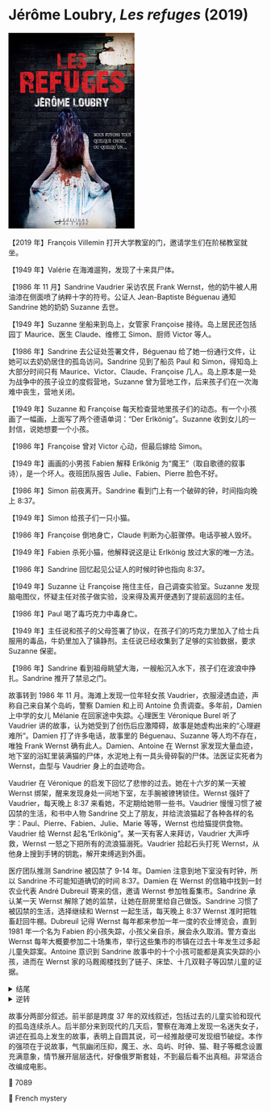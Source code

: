 # Jérôme Loubry, <i>Les refuges</i> (2019)

<img src=images/2019_cover.jpg width=250/>

【2019 年】François Villemin 打开大学教室的门，邀请学生们在阶梯教室就坐。 

【1949 年】Valérie 在海滩遛狗，发现了十来具尸体。

【1986 年 11 月】Sandrine Vaudrier 采访农民 Frank Wernst，他的奶牛被人用油漆在侧面喷了纳粹十字的符号。公证人 Jean-Baptiste Béguenau 通知 Sandrine 她的奶奶 Suzanne 去世。

【1949 年】Suzanne 坐船来到岛上，女管家 Françoise 接待。岛上居民还包括园丁 Maurice、医生 Claude、维修工 Simon、厨师 Victor 等人。

【1986 年】Sandrine 去公证处签署文件，Béguenau 给了她一份通行文件，让她可以去奶奶居住的孤岛访问。Sandrine 见到了船员 Paul 和 Simon，得知岛上大部分时间只有 Maurice、Victor、Claude、Françoise 几人。岛上原本是一处为战争中的孩子设立的度假营地，Suzanne 曾为营地工作，后来孩子们在一次海难中丧生，营地关闭。

【1949 年】Suzanne 和 Françoise 每天检查营地里孩子们的动态。有一个小孩画了一幅画，上面写了两个德语单词：“Der Erlkönig”。Suzanne 收到女儿的一封信，说她想要一个小孩。

【1986 年】Françoise 曾对 Victor 心动，但最后嫁给 Simon。

【1949 年】画画的小男孩 Fabien 解释 Erlkönig 为“魔王”（取自歌德的叙事诗），是一个坏人。夜班团队报告 Julie、Fabien、Pierre 脸色不好。

【1986 年】Simon 前夜离开。Sandrine 看到门上有一个破碎的钟，时间指向晚上 8:37。

【1949 年】Simon 给孩子们一只小猫。

【1986 年】Françoise 倒地身亡，Claude 判断为心脏骤停。电话亭被人毁坏。

【1949 年】Fabien 杀死小猫，他解释说这是让 Erlkönig 放过大家的唯一方法。

【1986 年】Sandrine 回忆起见公证人的时候时钟也指向 8:37。

【1949 年】Suzanne 让 Françoise 拖住主任，自己调查实验室。Suzanne 发现脑电图仪，怀疑主任对孩子做实验，没来得及离开便遇到了提前返回的主任。

【1986 年】Paul 喝了毒巧克力中毒身亡。

【1949 年】主任说和孩子的父母签署了协议，在孩子们的巧克力里加入了给士兵服用的毒品，牛奶里加入了镇静剂。主任说已经收集到了足够的实验数据，要求 Suzanne 保密。

【1986 年】Sandrine 看到祖母眺望大海，一艘船沉入水下，孩子们在波浪中挣扎。Sandrine 推开了禁忌之门。

故事转到 1986 年 11 月。海滩上发现一位年轻女孩 Vaudrier，衣服浸透血迹，声称自己来自某个岛屿，警察 Damien 和上司 Antoine 负责调查。多年前，Damien 上中学的女儿 Mélanie 在回家途中失踪。心理医生 Véronique Burel 听了 Vaudrier 讲的故事，认为她受到了创伤后应激障碍，故事是她虚构出来的“心理避难所”。Damien 打了许多电话，故事里的 Béguenau、Suzanne 等人均不存在，唯独 Frank Wernst 确有此人。Damien、Antoine 在 Wernst 家发现大量血迹，地下室的浴缸里装满猫的尸体，水泥地上有一具头骨碎裂的尸体。法医证实死者为 Wernst，血型与 Vaudrier 身上的血迹吻合。

Vaudrier 在 Véronique 的启发下回忆了悲惨的过去。她在十六岁的某一天被 Wernst 绑架，醒来发现身处一间地下室，左手腕被镣铐锁住。Wernst 强奸了 Vaudrier，每天晚上 8:37 来看她，不定期给她带一些书。Vaudrier 慢慢习惯了被囚禁的生活，和书中人物 Sandrine 交上了朋友，并给流浪猫起了各种各样的名字：Paul、Pierre、Fabien、Julie、Marie 等等，Wernst 也给猫提供食物。Vaudrier 给 Wernst 起名“Erlkönig”。某一天有客人来拜访，Vaudrier 大声呼救，Wernst 一怒之下把所有的流浪猫溺死。Vaudrier 拾起石头打死 Wernst，从他身上搜到手铐的钥匙，解开束缚逃到外面。

医疗团队推测 Sandrine 被囚禁了 9-14 年。Damien 注意到地下室没有时钟，所以 Sandrine 不可能知道确切的时间 8:37。Damien 在 Wernst 的信箱中找到一封农业代表 André Dubreuil 寄来的信，邀请 Wernst 参加牲畜集市。Sandrine 承认某一天 Wernst 解除了她的监禁，让她在厨房里给自己做饭。Sandrine 习惯了被囚禁的生活，选择继续和 Wernst 一起生活，每天晚上 8:37 Wernst 准时把牲畜赶回牛棚。Dubreuil 记得 Wernst 每年都来参加一年一度的农业博览会，直到 1981 年一个名为 Fabien 的小孩失踪，小孩父亲自杀，展会永久取消。警方查出 Wernst 每年大概要参加二十场集市，举行这些集市的市镇在过去十年发生过多起儿童失踪案。Antoine 意识到 Sandrine 故事中的十个小孩可能都是真实失踪的小孩，进而在 Wernst 家的马厩阁楼找到了链子、床垫、十几双鞋子等囚禁儿童的证据。

<details><summary>结尾</summary>
Sandrine 发现 Wernst 囚禁了其他小孩，所以才不再找自己发泄欲望。Wernst 淹死了囚禁的小孩，Sandrine 放 Mélanie 逃跑，用石头砸死了 Wernst。Damien 在池塘中发现了九具尸体，其中没有 Mélanie。
</details>

<details><summary>逆转</summary>
按照 Villemin 教授的讲解，Damien 找到了女儿 Mélanie 的尸体，陷入极度悲伤，精神变得不正常，编造出了整个故事。这个故事不是 Sandrine 的“心理避难所”，而是 Damien 的“心理避难所”。
</details>

故事分两部分叙述。前半部是跨度 37 年的双线叙述，包括过去的儿童实验和现代的孤岛连续杀人。后半部分来到现代的几天后，警察在海滩上发现一名迷失女子，讲述在孤岛上发生的故事，表明上自圆其说，可一经推敲便可发现细节破绽。本作的强项在于说故事，气氛幽闭压抑，魔王、水、岛屿、时钟、猫、鞋子等概念设置充满意象，情节展开层层迭代，好像俄罗斯套娃，不到最后看不出真相。非常适合改编成电影。

:link: 7089

:file_folder: French mystery
